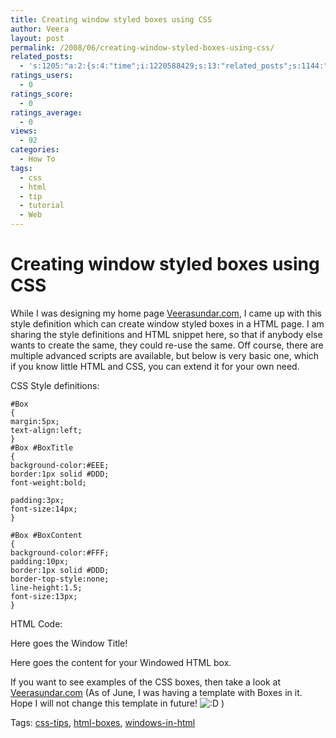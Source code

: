 ```yaml
---
title: Creating window styled boxes using CSS
author: Veera
layout: post
permalink: /2008/06/creating-window-styled-boxes-using-css/
related_posts:
  - 's:1205:"a:2:{s:4:"time";i:1220588429;s:13:"related_posts";s:1144:"<ul class="related_post"><li><a href="http://veerasundar.com/blog/2008/08/19/how-to-create-a-horizontal-navigation-website-using-jquery/" title="How to create a horizontal navigation website using JQuery.">How to create a horizontal navigation website using JQuery.</a></li><li><a href="http://veerasundar.com/blog/2008/06/12/getting-your-web-identity/" title="Getting your web identity!">Getting your web identity!</a></li><li><a href="http://veerasundar.com/blog/2008/08/11/code-snippet-for-including-content-based-on-post-length-in-wordpress/" title="Code snippet for including content based on post length in Wordpress">Code snippet for including content based on post length in Wordpress</a></li><li><a href="http://veerasundar.com/blog/2008/08/10/mozilla-concept-series-future-of-web-browser/" title="Mozilla concept series : Future of Web browser">Mozilla concept series : Future of Web browser</a></li><li><a href="http://veerasundar.com/blog/2008/08/05/tip-to-avoid-typing-password-every-time-you-open-vss/" title="Tip to avoid typing password every time you open VSS">Tip to avoid typing password every time you open VSS</a></li></ul>";}";'
ratings_users:
  - 0
ratings_score:
  - 0
ratings_average:
  - 0
views:
  - 92
categories:
  - How To
tags:
  - css
  - html
  - tip
  - tutorial
  - Web
---
```

# Creating window styled boxes using CSS

While I was designing my home page [Veerasundar.com][1], I came up with this style definition which can create window styled boxes in a HTML page. I am sharing the style definitions and HTML snippet here, so that if anybody else wants to create the same, they could re-use the same. Off course, there are multiple advanced scripts are available, but below is very basic one, which if you know little HTML and CSS, you can extend it for your own need.

 [1]: http://www.veerasundar.com



CSS Style definitions:  
  


    #Box
    {
    margin:5px;
    text-align:left;
    }
    #Box #BoxTitle
    {
    background-color:#EEE;
    border:1px solid #DDD;
    font-weight:bold;
    
    padding:3px;
    font-size:14px;
    }
    
    #Box #BoxContent
    {
    background-color:#FFF;
    padding:10px;
    border:1px solid #DDD;
    border-top-style:none;
    line-height:1.5;
    font-size:13px;
    }

  
HTML Code:  


  
  
Here goes the Window Title!  
  
  
Here goes the content for your Windowed HTML box.  
  
  


If you want to see examples of the CSS boxes, then take a look at [Veerasundar.com][1] (As of June, I was having a template with Boxes in it. Hope I will not change this template in future! ![:D][2] )

 [2]: http://veerasundar.com/blog/wp-includes/images/smilies/icon_biggrin.gif



Tags: [css-tips][3], [html-boxes][4], [windows-in-html][5]

 [3]: http://technorati.com/tag/css-tips
 [4]: http://technorati.com/tag/html-boxes
 [5]: http://technorati.com/tag/windows-in-html